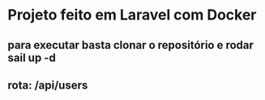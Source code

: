 # Projeto feito em Laravel com Docker

## para executar basta clonar o repositório e rodar sail up -d

## rota: /api/users
